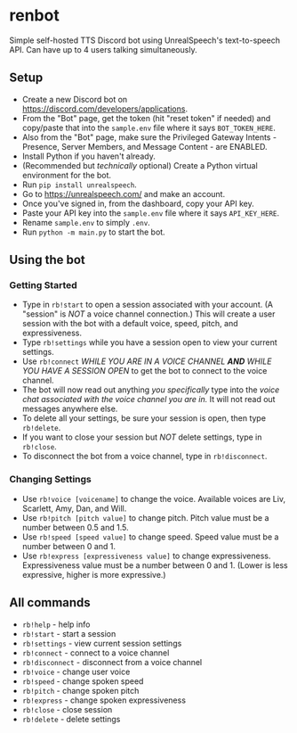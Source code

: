 # renbot

Simple self-hosted TTS Discord bot using UnrealSpeech's text-to-speech API. Can have up to 4 users talking simultaneously.

## Setup
- Create a new Discord bot on https://discord.com/developers/applications.
- From the "Bot" page, get the token (hit "reset token" if needed) and copy/paste that into the `sample.env` file where it says `BOT_TOKEN_HERE`.
- Also from the "Bot" page, make sure the Privileged Gateway Intents - Presence, Server Members, and Message Content - are ENABLED.
- Install Python if you haven't already.
- (Recommended but *technically* optional) Create a Python virtual environment for the bot.
- Run `pip install unrealspeech`.
- Go to https://unrealspeech.com/ and make an account.
- Once you've signed in, from the dashboard, copy your API key.
- Paste your API key into the `sample.env` file where it says `API_KEY_HERE`.
- Rename `sample.env` to simply `.env`.
- Run `python -m main.py` to start the bot.

## Using the bot

### Getting Started
- Type in `rb!start` to open a session associated with your account. (A "session" is *NOT* a voice channel connection.) This will create a user session with the bot with a default voice, speed, pitch, and expressiveness.
- Type `rb!settings` while you have a session open to view your current settings.
- Use `rb!connect` *WHILE YOU ARE IN A VOICE CHANNEL **AND** WHILE YOU HAVE A SESSION OPEN* to get the bot to connect to the voice channel.
- The bot will now read out anything *you specifically* type into the *voice chat associated with the voice channel you are in.* It will not read out messages anywhere else.
- To delete all your settings, be sure your session is open, then type `rb!delete`.
- If you want to close your session but *NOT* delete settings, type in `rb!close`.
- To disconnect the bot from a voice channel, type in `rb!disconnect`.

### Changing Settings

- Use `rb!voice [voicename]` to change the voice. Available voices are Liv, Scarlett, Amy, Dan, and Will.
- Use `rb!pitch [pitch value]` to change pitch. Pitch value must be a number between 0.5 and 1.5.
- Use `rb!speed [speed value]` to change speed. Speed value must be a number between 0 and 1.
- Use `rb!express [expressiveness value]` to change expressiveness. Expressiveness value must be a number between 0 and 1. (Lower is less expressive, higher is more expressive.)

## All commands

- `rb!help` - help info
- `rb!start` - start a session
- `rb!settings` - view current session settings
- `rb!connect` - connect to a voice channel
- `rb!disconnect` - disconnect from a voice channel
- `rb!voice` - change user voice
- `rb!speed` - change spoken speed
- `rb!pitch` - change spoken pitch
- `rb!express` - change spoken expressiveness
- `rb!close` - close session
- `rb!delete` - delete settings